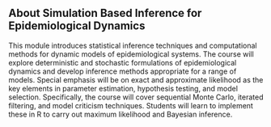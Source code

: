 ## About Simulation Based Inference for Epidemiological Dynamics

This module introduces statistical inference techniques and computational
methods for dynamic models of epidemiological systems. The course will explore
deterministic and stochastic formulations of epidemiological dynamics and
develop inference methods appropriate for a range of models. Special emphasis
will be on exact and approximate likelihood as the key elements in parameter
estimation, hypothesis testing, and model selection. Specifically, the course
will cover sequential Monte Carlo, iterated filtering, and model criticism
techniques. Students will learn to implement these in R to carry out maximum
likelihood and Bayesian inference.